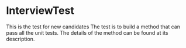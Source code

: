# InterviewTest
This is the test for new candidates
The test is to build a method that can pass all the unit tests. The details of the method can be found at its description.
